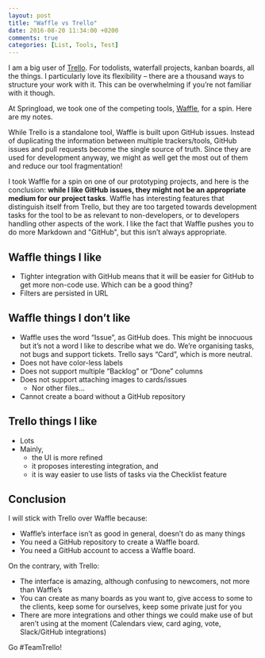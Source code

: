 ```yaml
---
layout: post
title: "Waffle vs Trello"
date: 2016-08-20 11:34:00 +0200
comments: true
categories: [List, Tools, Test]
---
```


I am a big user of [Trello](https://trello.com). For todolists, waterfall projects, kanban boards, all the things. I particularly love its flexibility – there are a thousand ways to structure your work with it. This can be overwhelming if you’re not familiar with it though.

At Springload, we took one of the competing tools, [Waffle](https://waffle.io/), for a spin. Here are my notes.

<!-- more -->

While Trello is a standalone tool, Waffle is built upon GitHub issues. Instead of duplicating the information between multiple trackers/tools, GitHub issues and pull requests become the single source of truth. Since they are used for development anyway, we might as well get the most out of them and reduce our tool fragmentation!

I took Waffle for a spin on one of our prototyping projects, and here is the conclusion: **while I like GitHub issues, they might not be an appropriate medium for our project tasks**. Waffle has interesting features that distinguish itself from Trello, but they are too targeted towards development tasks for the tool to be as relevant to non-developers, or to developers handling other aspects of the work. I like the fact that Waffle pushes you to do more Markdown and "GitHub", but this isn’t always appropriate.

## Waffle things I like

* Tighter integration with GitHub means that it will be easier for GitHub to get more non-code use. Which can be a good thing?
* Filters are persisted in URL

## Waffle things I don’t like

* Waffle uses the word “Issue”, as GitHub does. This might be innocuous but it’s not a word I like to describe what we do. We’re organising tasks, not bugs and support tickets. Trello says “Card”, which is more neutral.
* Does not have color-less labels
* Does not support multiple “Backlog” or “Done” columns
* Does not support attaching images to cards/issues
  * Nor other files…
* Cannot create a board without a GitHub repository

## Trello things I like

* Lots
* Mainly,
  * the UI is more refined
  * it proposes interesting integration, and
  * it is way easier to use lists of tasks via the Checklist feature

## Conclusion

I will stick with Trello over Waffle because:

* Waffle’s interface isn’t as good in general, doesn’t do as many things
* You need a GitHub repository to create a Waffle board.
* You need a GitHub account to access a Waffle board.

On the contrary, with Trello:

* The interface is amazing, although confusing to newcomers, not more than Waffle’s
* You can create as many boards as you want to, give access to some to the clients, keep some for ourselves, keep some private just for you
* There are more integrations and other things we could make use of but aren’t using at the moment (Calendars view, card aging, vote, Slack/GitHub integrations)

Go #TeamTrello!
